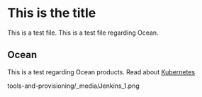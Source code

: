 # This is the title

This is a test file.
This is a test file regarding Ocean.

## Ocean

This is a test regarding Ocean products.
Read about [Kubernetes](https://docs.spot.io/ocean/overview-kubernetes)

tools-and-provisioning/_media/Jenkins_1.png

